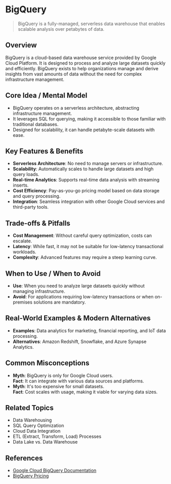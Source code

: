 # BigQuery

> BigQuery is a fully-managed, serverless data warehouse that enables scalable analysis over petabytes of data.

## Overview
BigQuery is a cloud-based data warehouse service provided by Google Cloud Platform. It is designed to process and analyze large datasets quickly and efficiently. BigQuery exists to help organizations manage and derive insights from vast amounts of data without the need for complex infrastructure management.

## Core Idea / Mental Model
- BigQuery operates on a serverless architecture, abstracting infrastructure management.
- It leverages SQL for querying, making it accessible to those familiar with traditional databases.
- Designed for scalability, it can handle petabyte-scale datasets with ease.

## Key Features & Benefits
- **Serverless Architecture**: No need to manage servers or infrastructure.
- **Scalability**: Automatically scales to handle large datasets and high query loads.
- **Real-time Analytics**: Supports real-time data analysis with streaming inserts.
- **Cost Efficiency**: Pay-as-you-go pricing model based on data storage and query processing.
- **Integration**: Seamless integration with other Google Cloud services and third-party tools.

## Trade-offs & Pitfalls
- **Cost Management**: Without careful query optimization, costs can escalate.
- **Latency**: While fast, it may not be suitable for low-latency transactional workloads.
- **Complexity**: Advanced features may require a steep learning curve.

## When to Use / When to Avoid
- **Use**: When you need to analyze large datasets quickly without managing infrastructure.
- **Avoid**: For applications requiring low-latency transactions or when on-premises solutions are mandatory.

## Real-World Examples & Modern Alternatives
- **Examples**: Data analytics for marketing, financial reporting, and IoT data processing.
- **Alternatives**: Amazon Redshift, Snowflake, and Azure Synapse Analytics.

## Common Misconceptions
- **Myth**: BigQuery is only for Google Cloud users.  
  **Fact**: It can integrate with various data sources and platforms.
- **Myth**: It's too expensive for small datasets.  
  **Fact**: Cost scales with usage, making it viable for varying data sizes.

## Related Topics
- Data Warehousing
- SQL Query Optimization
- Cloud Data Integration
- ETL (Extract, Transform, Load) Processes
- Data Lake vs. Data Warehouse

## References
- [Google Cloud BigQuery Documentation](https://cloud.google.com/bigquery/docs)
- [BigQuery Pricing](https://cloud.google.com/bigquery/pricing)